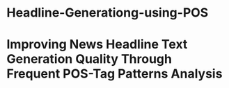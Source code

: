 # Headline-Generationg-using-POS
# Improving News Headline Text Generation Quality Through Frequent POS-Tag Patterns Analysis
